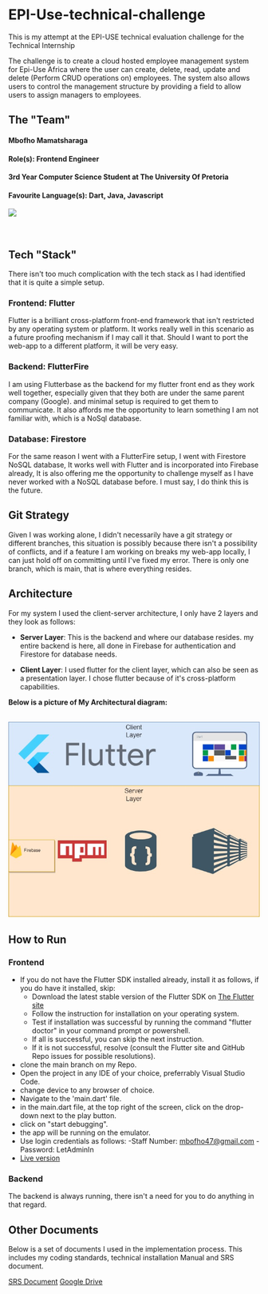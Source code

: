 # EPI-Use-technical-challenge
This is my attempt at the EPI-USE technical evaluation challenge for the Technical Internship

<p>
  The challenge is to create a cloud hosted employee management system for Epi-Use Africa where the user can create, delete, read, update and delete (Perform CRUD operations on) employees. The system also allows users to control the management structure by providing a field to allow users to assign managers to employees.
</p>

## The "Team"
#### Mbofho Mamatsharaga

#### Role(s): Frontend Engineer

#### 3rd Year Computer Science Student at The University Of Pretoria

#### Favourite Language(s): Dart, Java, Javascript

[<img src="https://camo.githubusercontent.com/a80d00f23720d0bc9f55481cfcd77ab79e141606829cf16ec43f8cacc7741e46/68747470733a2f2f696d672e736869656c64732e696f2f62616467652f4c696e6b6564496e2d3030373742353f7374796c653d666f722d7468652d6261646765266c6f676f3d6c696e6b6564696e266c6f676f436f6c6f723d7768697465" data-canonical-src="https://img.shields.io/badge/LinkedIn-0077B5?style=for-the-badge&amp;logo=linkedin&amp;logoColor=white" style="max-width: 100%;">](https://za.linkedin.com/in/mbofho-mamatsharaga-54992823b)

<br>

## Tech "Stack"

<p>
    There isn't too much complication with the tech stack as I had identified that it is quite a simple setup.
</p>

### Frontend: Flutter

<p>
  Flutter is a brilliant cross-platform front-end framework that isn't restricted by any operating system or platform. It works really well in this scenario as a future proofing mechanism if I may call it that. Should I want to port the web-app to a different platform, it will be very easy.
</p>

### Backend: FlutterFire
<p>
  I am using Flutterbase as the backend for my flutter front end as they work well together, especially given that they both are under the same parent company (Google). and minimal setup is required to get them to communicate. It also affords me the opportunity to learn something I am not familiar with, which is a NoSql database.
</p>

### Database: Firestore
<p>
  For the same reason I went with a FlutterFire setup, I went with Firestore NoSQL database, It works well with Flutter and is incorporated into Firebase already, It is also offering me the opportunity to challenge myself as I have never worked with a NoSQL database before. I must say, I do think this is the future.
</p>

## Git Strategy
<p>
  Given I was working alone, I didn't necessarily have a git strategy or different branches, this situation is possibly because there isn't a possibility of conflicts, and if a feature I am working on breaks my web-app locally, I can just hold off on committing until I've fixed my error.
  There is only one branch, which is main, that is where everything resides.
</p>

## Architecture

<p>
  For my system I used the client-server architecture, I only have 2 layers and they look as follows:
</p>

-   **Server Layer**: This is the backend and where our database resides. my entire backend is here, all done in Firebase for authentication and Firestore for database needs.

-   **Client Layer**: I used flutter for the client layer, which can also be seen as a presentation layer. I chose flutter because of it's cross-platform capabilities.

  **Below is a picture of My Architectural diagram:**
  
  <br>

 <img width="1000" alt="paste" src="eu_architecture.jpg">

 ## How to Run

 ### Frontend

- If you do not have the Flutter SDK installed already, install it as follows, if you do have it installed, skip:
  - Download the latest stable version of the Flutter SDK on [The Flutter site](https://docs.flutter.dev/get-started/install)
  - Follow the instruction for installation on your operating system.
  - Test if installation was successful by running the command "flutter doctor" in your command prompt or powershell.
  - If all is successful, you can skip the next instruction.
  - If it is not successful, resolve (consult the Flutter site and GitHub Repo issues for possible resolutions).
- clone the main branch on my Repo.
- Open the project in any IDE of your choice, preferrably Visual Studio Code.
- change device to any browser of choice.
- Navigate to the 'main.dart' file.
- in the main.dart file, at the top right of the screen, click on the drop-down next to the play button.
- click on "start debugging".
- the app will be running on the emulator.
- Use login credentials as follows:
    -Staff Number: mbofho47@gmail.com
    -Password: LetAdminIn 
- <a href="https://eustaffmanager.web.app">Live version </a>


 ### Backend

 <p>
  The backend is always running, there isn't a need for you to do anything in that regard.
</p>

## Other Documents

<p>
  Below is a set of documents I used in the implementation process. This includes my coding standards, technical installation Manual and SRS document.
</p>

<p align="left">
      <a href="https://docs.google.com/document/d/1mSOIcdF3GbhQnzImzCB8trRuEELl3aPPclsIAYZY72Y/edit?usp=sharing">SRS Document</a>
      <a href="https://drive.google.com/drive/folders/1C48Rjn7Eo_8PuVKNkubxDfW8ZaCiqCG4?usp=sharing">Google Drive </a>
  </p>  
